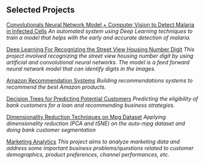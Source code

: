 ## Selected Projects

[Convolutionals Neural Network Model + Computer Vision to Detect Malaria in Infected Cells](https://github.com/chees-ea/MalariaCapstone)
*An automated system using Deep Learning techniques to train a model that helps with the early and accurate detection of malaria.*

[Deep Learning For Recognizing the Street View Housing Number Digit](https://github.com/chees-ea/Neural-Networks-house-number-and-digit-recognition)
*This project involved recognizing the street view housing number digit by using artificial and convolutional neural networks. The model is a feed forward neural network model that can identify digits in the images.*

[Amazon Recommendation Systems](https://github.com/chees-ea/Decision-Trees-and-Random-Forest---Predicting-Potential-Customers)
*Building recommendations systems to recommend the best Amazon products.*

[Decision Trees for Predicting Potential Customers](https://github.com/chees-ea/Decision-Trees-and-Random-Forest---Predicting-Potential-Customers)
*Predicting the eligibility of bank customers for a loan and recommending business strategies.*

[Dimensionality Reduction Techniques on Mpg Dataset](https://github.com/chees-ea/dimensionality-reduction-techniques)
*Applying dimensionality reduction (PCA and tSNE) on the auto-mpg dataset and doing bank customer segmentation*

[Marketing Analytics](https://github.com/chees-ea/foundations-for-data-science)
*This project aims to analyze marketing data and address some important business problems/questions related to customer demographics, product preferences, channel performances, etc.*
